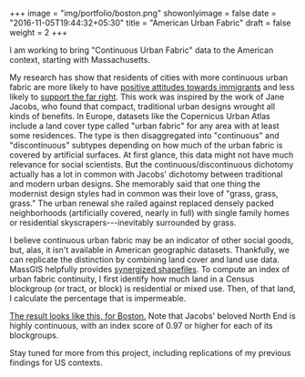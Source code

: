 +++
image = "img/portfolio/boston.png"
showonlyimage = false
date = "2016-11-05T19:44:32+05:30"
title = "American Urban Fabric"
draft = false
weight = 2
+++

I am working to bring "Continuous Urban Fabric" data to the American context, starting with Massachusetts.
<!--more-->

My research has show that residents of cities with more continuous urban fabric are more likely to have [positive attitudes towards immigrants](https://www.sciencedirect.com/science/article/pii/S0264275121003930) and less likely to [support the far right](https://www.sciencedirect.com/science/article/pii/S1877916623000528). This work was inspired by the work of Jane Jacobs, who found that compact, traditional urban designs wrought all kinds of benefits. In Europe, datasets like the Copernicus Urban Atlas include a land cover type called "urban fabric" for any area with at least some residences. The type is then disaggregated into "continuous" and "discontinuous" subtypes depending on how much of the urban fabric is covered by artificial surfaces. At first glance, this data might not have much relevance for social scientists. But the continuous/discontinuous dichotomy actually has a lot in common with Jacobs' dichotomy between traditional and modern urban designs. She memorably said that one thing the modernist design styles had in common was their love of "grass, grass, grass." The urban renewal she railed against replaced densely packed neighborhoods (artificially covered, nearly in full) with single family homes or residential skyscrapers---inevitably surrounded by grass.

I believe continuous urban fabric may be an indicator of other social goods, but, alas, it isn't available in American geographic datasets. Thankfully, we can replicate the distinction by combining land cover and land use data. MassGIS helpfully provides [synergized shapefiles](https://www.mass.gov/info-details/massgis-data-2016-land-coverland-use). To compute an index of urban fabric continuity, I first identify how much land in a Census blockgroup (or tract, or block) is residential or mixed use. Then, of that land, I calculate the percentage that is impermeable.

[The result looks like this, for Boston.](https://kentresearch.github.io/boston_urban_fabric.html) Note that Jacobs' beloved North End is highly continuous, with an index score of 0.97 or higher for each of its blockgroups. 

Stay tuned for more from this project, including replications of my previous findings for US contexts.

